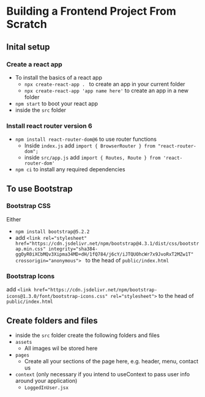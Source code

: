 # Building a Frontend Project From Scratch
## Inital setup
### Create a react app
- To install the basics of a react app
  - `npx create-react-app . ` to create an app in your current folder
  - `npx create-react-app 'app name here'` to create an app in a new folder
- `npm start` to boot your react app
- inside the `src` folder 
### Install react router version 6
- `npm install react-router-dom@6` to use router functions
  - Inside `index.js` add `import { BrowserRouter } from "react-router-dom";`
  - inside `src/app.js` add `import { Routes, Route } from 'react-router-dom'`
- `npm ci` to install any required dependencies

## To use Bootstrap
### Bootstrap CSS
Either
- `npm install bootstrap@5.2.2`
- add `<link rel="stylesheet" href="https://cdn.jsdelivr.net/npm/bootstrap@4.3.1/dist/css/bootstrap.min.css" integrity="sha384-ggOyR0iXCbMQv3Xipma34MD+dH/1fQ784/j6cY/iJTQUOhcWr7x9JvoRxT2MZw1T" crossorigin="anonymous">
` to the head of `public/index.html`
### Bootstrap Icons
add `<link href="https://cdn.jsdelivr.net/npm/bootstrap-icons@1.3.0/font/bootstrap-icons.css" rel="stylesheet">` to the head of `public/index.html`

## Create folders and files
- inside the `src` folder create the following folders and files
- `assets`
  - All images wil be stored here
- `pages`
  - Create all your sections of the page here, e.g. header, menu, contact us
- `context` (only necessary if you intend to useContext to pass user info around your application)
  - `LoggedInUser.jsx`

